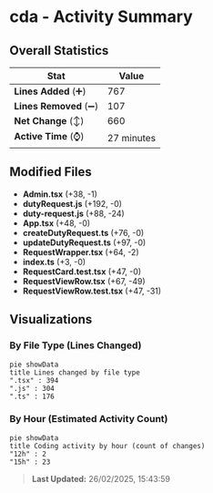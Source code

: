 # cda - Activity Summary 

## Overall Statistics

| Stat                   | Value                                                             |
| ---------------------- | ----------------------------------------------------------------- |
| **Lines Added** (➕)   | 767                                          |
| **Lines Removed** (➖) | 107                                        |
| **Net Change** (↕)    | 660                |
| **Active Time** (⌚)   | 27 minutes |


## Modified Files
- **Admin.tsx** (+38, -1)
- **dutyRequest.js** (+192, -0)
- **duty-request.js** (+88, -24)
- **App.tsx** (+48, -0)
- **createDutyRequest.ts** (+76, -0)
- **updateDutyRequest.ts** (+97, -0)
- **RequestWrapper.tsx** (+64, -2)
- **index.ts** (+3, -0)
- **RequestCard.test.tsx** (+47, -0)
- **RequestViewRow.tsx** (+67, -49)
- **RequestViewRow.test.tsx** (+47, -31)

## Visualizations

### By File Type (Lines Changed)

```mermaid
pie showData
title Lines changed by file type
".tsx" : 394
".js" : 304
".ts" : 176
```

### By Hour (Estimated Activity Count)

```mermaid
pie showData
title Coding activity by hour (count of changes)
"12h" : 2
"15h" : 23
```


> **Last Updated:** 26/02/2025, 15:43:59